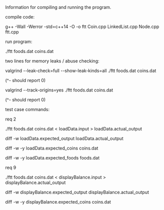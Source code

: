 Information for compiling and running the program.

compile code:

g++ -Wall -Werror -std=c++14 -O -o ftt Coin.cpp LinkedList.cpp Node.cpp ftt.cpp

run program:

./ftt foods.dat coins.dat


two lines for memory leaks / abuse checking:

valgrind --leak-check=full --show-leak-kinds=all ./ftt foods.dat coins.dat

(^- should report 0)

valgrind --track-origins=yes ./ftt foods.dat coins.dat

(^- should report 0)


test case commands:

req 2

./ftt foods.dat coins.dat < loadData.input > loadData.actual_output

diff -w loadData.expected_output loadData.actual_output

diff -w -y loadData.expected_coins coins.dat

diff -w -y loadData.expected_foods foods.dat


req 9

./ftt foods.dat coins.dat < displayBalance.input > displayBalance.actual_output

diff -w displayBalance.expected_output displayBalance.actual_output

diff -w -y displayBalance.expected_coins coins.dat
